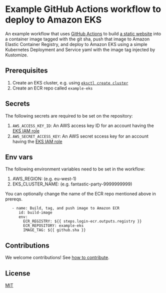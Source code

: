 # Example GitHub Actions workflow to deploy to Amazon EKS

An example workflow that uses [GitHub Actions](https://help.github.com/en/categories/automating-your-workflow-with-github-actions) to build [a static website](app/site/) into a container image tagged with the git sha, push that image to Amazon Elastic Container Registry, and deploy to Amazon EKS using a simple Kubernetes Deployment and Service yaml with the image tag injected by Kustomize.

## Prerequisites

1. Create an EKS cluster, e.g. using [`eksctl create cluster`](https://eksctl.io/)
1. Create an ECR repo called `example-eks`

## Secrets

The following secrets are required to be set on the repository:

1. `AWS_ACCESS_KEY_ID`: An AWS access key ID for an account having the [EKS IAM role](https://docs.aws.amazon.com/eks/latest/userguide/service_IAM_role.html)
1. `AWS_SECRET_ACCESS_KEY`: An AWS secret sccess key for an account having the [EKS IAM role](https://docs.aws.amazon.com/eks/latest/userguide/service_IAM_role.html)

## Env vars

The following environment variables need to be set in the workflow:

1. AWS_REGION: (e.g. eu-west-1)
1. EKS_CLUSTER_NAME: (e.g. fantastic-party-9999999999)

You can optionally change the name of the ECR repo mentioned above in prereqs.

```
   - name: Build, tag, and push image to Amazon ECR
      id: build-image
      env:
        ECR_REGISTRY: ${{ steps.login-ecr.outputs.registry }}
        ECR_REPOSITORY: example-eks
        IMAGE_TAG: ${{ github.sha }}
```

## Contributions

We welcome contributions! See [how to contribute](CONTRIBUTING.md).

## License

[MIT](LICENSE)
